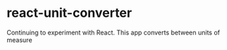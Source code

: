 # react-unit-converter
Continuing to experiment with React. This app converts between units of measure
